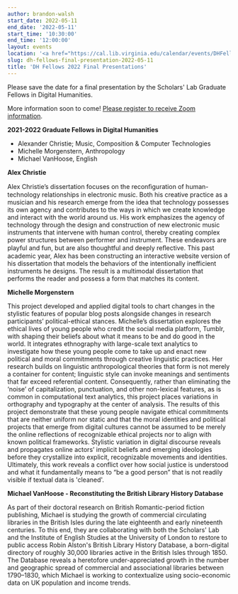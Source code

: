 ```yaml
---
author: brandon-walsh
start_date: 2022-05-11
end_date: '2022-05-11'
start_time: '10:30:00'
end_time: '12:00:00'
layout: events
location: '<a href="https://cal.lib.virginia.edu/calendar/events/DHFellows2022">Zoom event: Registration Required</a>'
slug: dh-fellows-final-presentation-2022-05-11
title: 'DH Fellows 2022 Final Presentations'
---
```


Please save the date for a final presentation by the Scholars' Lab Graduate Fellows in Digital Humanities. 

More information soon to come! <a href="https://cal.lib.virginia.edu/calendar/events/DHFellows2022">Please register to receive Zoom information</a>.

**2021-2022 Graduate Fellows in Digital Humanities**

* Alexander Christie; Music, Composition & Computer Technologies
* Michelle Morgenstern, Anthropology
* Michael VanHoose, English

**Alex Christie**

Alex Christie’s dissertation focuses on the reconﬁguration of human-technology relationships in electronic music. Both his creative practice as a musician and his research emerge from the idea that technology possesses its own agency and contributes to the ways in which we create knowledge and interact with the world around us. His work emphasizes the agency of technology through the design and construction of new electronic music instruments that intervene with human control, thereby creating complex power structures between performer and instrument. These endeavors are playful and fun, but are also thoughtful and deeply reﬂective. This past academic year, Alex has been constructing an interactive website version of his dissertation that models the behaviors of the intentionally inefficient instruments he designs. The result is a multimodal dissertation that performs the reader and possess a form that matches its content.

**Michelle Morgenstern**

This project developed and applied digital tools to chart changes in the stylistic features of popular blog posts alongside changes in research participants’ political-ethical stances. Michelle’s dissertation explores the ethical lives of young people who credit the social media platform, Tumblr, with shaping their beliefs about what it means to be and do good in the world. It integrates ethnography with large-scale text analytics to investigate how these young people come to take up and enact new political and moral commitments through creative linguistic practices. Her research builds on linguistic anthropological theories that form is not merely a container for content; linguistic style can invoke meanings and sentiments that far exceed referential content. Consequently, rather than eliminating the ‘noise’ of capitalization, punctuation, and other non-lexical features, as is common in computational text analytics, this project places variations in orthography and typography at the center of analysis.  The results of this project demonstrate that these young people navigate ethical commitments that are neither uniform nor static and that the moral identities and political projects that emerge from digital cultures cannot be assumed to be merely the online reflections of recognizable ethical projects nor to align with known political frameworks. Stylistic variation in digital discourse reveals and propagates online actors’ implicit beliefs and emerging ideologies before they crystallize into explicit, recognizable movements and identities. Ultimately, this work reveals a conflict over how social justice is understood and what it fundamentally means to “be a good person” that is not readily visible if textual data is 'cleaned'.

**Michael VanHoose - Reconstituting the British Library History Database**

As part of their doctoral research on British Romantic-period fiction publishing, Michael is studying the growth of commercial circulating libraries in the British Isles during the late eighteenth and early nineteenth centuries. To this end, they are collaborating with both the Scholars' Lab and the Institute of English Studies at the University of London to restore to public access Robin Alston's British Library History Database, a born-digital directory of roughly 30,000 libraries active in the British Isles through 1850. The Database reveals a heretofore under-appreciated growth in the number and geographic spread of commercial and associational libraries between 1790–1830, which Michael is working to contextualize using socio-economic data on UK population and income trends. 
